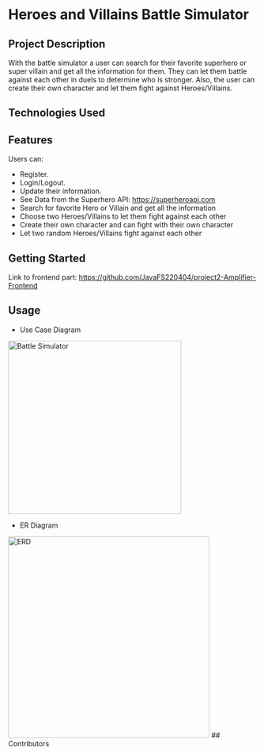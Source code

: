 # Heroes and Villains Battle Simulator
## Project Description
With the battle simulator a user can search for their favorite superhero or super villain and get all the information for them. They can let them battle against each other in duels to determine who is stronger. Also, the user can create their own character and let them fight against Heroes/Villains.

## Technologies Used

## Features
Users can:
*	Register.
* Login/Logout.
* Update their information.
* See Data from the Superhero API: https://superheroapi.com
*	Search for favorite Hero or Villain and get all the information
*	Choose two Heroes/Villains to let them fight against each other
*	Create their own character and can fight with their own character
*	Let two random Heroes/Villains fight against each other

## Getting Started
Link to frontend part: https://github.com/JavaFS220404/project2-Amplifier-Frontend
## Usage
* Use Case Diagram
<img width="350" alt="Battle Simulator" src="https://user-images.githubusercontent.com/68554653/172644718-e2fd4cc5-cdd8-49f5-baf3-261fc1ee778b.png">

* ER Diagram
<img width="407" alt="ERD" src="https://user-images.githubusercontent.com/68554653/172650113-493b309a-8b8f-4d8b-b74c-24cb93bd4ef2.png">
## Contributors
